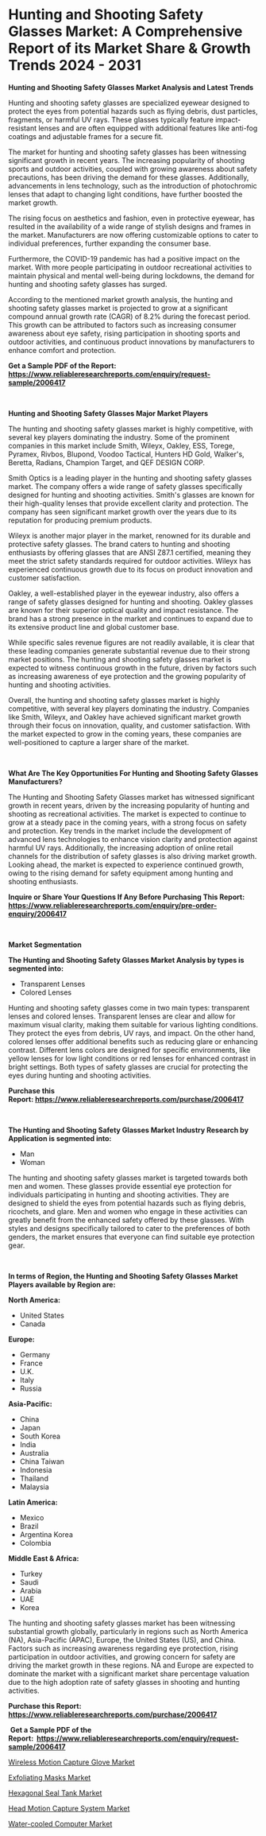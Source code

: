 <p><h1>Hunting and Shooting Safety Glasses Market: A Comprehensive Report of its Market Share & Growth Trends 2024 - 2031</h1></p><p><strong>Hunting and Shooting Safety Glasses Market Analysis and Latest Trends</strong></p>
<p><p>Hunting and shooting safety glasses are specialized eyewear designed to protect the eyes from potential hazards such as flying debris, dust particles, fragments, or harmful UV rays. These glasses typically feature impact-resistant lenses and are often equipped with additional features like anti-fog coatings and adjustable frames for a secure fit.</p><p>The market for hunting and shooting safety glasses has been witnessing significant growth in recent years. The increasing popularity of shooting sports and outdoor activities, coupled with growing awareness about safety precautions, has been driving the demand for these glasses. Additionally, advancements in lens technology, such as the introduction of photochromic lenses that adapt to changing light conditions, have further boosted the market growth.</p><p>The rising focus on aesthetics and fashion, even in protective eyewear, has resulted in the availability of a wide range of stylish designs and frames in the market. Manufacturers are now offering customizable options to cater to individual preferences, further expanding the consumer base.</p><p>Furthermore, the COVID-19 pandemic has had a positive impact on the market. With more people participating in outdoor recreational activities to maintain physical and mental well-being during lockdowns, the demand for hunting and shooting safety glasses has surged.</p><p>According to the mentioned market growth analysis, the hunting and shooting safety glasses market is projected to grow at a significant compound annual growth rate (CAGR) of 8.2% during the forecast period. This growth can be attributed to factors such as increasing consumer awareness about eye safety, rising participation in shooting sports and outdoor activities, and continuous product innovations by manufacturers to enhance comfort and protection.</p></p>
<p><strong>Get a Sample PDF of the Report:&nbsp; <a href="https://www.reliableresearchreports.com/enquiry/request-sample/2006417">https://www.reliableresearchreports.com/enquiry/request-sample/2006417</a></strong></p>
<p>&nbsp;</p>
<p><strong>Hunting and Shooting Safety Glasses Major Market Players</strong></p>
<p><p>The hunting and shooting safety glasses market is highly competitive, with several key players dominating the industry. Some of the prominent companies in this market include Smith, Wileyx, Oakley, ESS, Torege, Pyramex, Rivbos, Blupond, Voodoo Tactical, Hunters HD Gold, Walker's, Beretta, Radians, Champion Target, and QEF DESIGN CORP.</p><p>Smith Optics is a leading player in the hunting and shooting safety glasses market. The company offers a wide range of safety glasses specifically designed for hunting and shooting activities. Smith's glasses are known for their high-quality lenses that provide excellent clarity and protection. The company has seen significant market growth over the years due to its reputation for producing premium products.</p><p>Wileyx is another major player in the market, renowned for its durable and protective safety glasses. The brand caters to hunting and shooting enthusiasts by offering glasses that are ANSI Z87.1 certified, meaning they meet the strict safety standards required for outdoor activities. Wileyx has experienced continuous growth due to its focus on product innovation and customer satisfaction.</p><p>Oakley, a well-established player in the eyewear industry, also offers a range of safety glasses designed for hunting and shooting. Oakley glasses are known for their superior optical quality and impact resistance. The brand has a strong presence in the market and continues to expand due to its extensive product line and global customer base.</p><p>While specific sales revenue figures are not readily available, it is clear that these leading companies generate substantial revenue due to their strong market positions. The hunting and shooting safety glasses market is expected to witness continuous growth in the future, driven by factors such as increasing awareness of eye protection and the growing popularity of hunting and shooting activities.</p><p>Overall, the hunting and shooting safety glasses market is highly competitive, with several key players dominating the industry. Companies like Smith, Wileyx, and Oakley have achieved significant market growth through their focus on innovation, quality, and customer satisfaction. With the market expected to grow in the coming years, these companies are well-positioned to capture a larger share of the market.</p></p>
<p>&nbsp;</p>
<p><strong>What Are The Key Opportunities For Hunting and Shooting Safety Glasses Manufacturers?</strong></p>
<p><p>The Hunting and Shooting Safety Glasses market has witnessed significant growth in recent years, driven by the increasing popularity of hunting and shooting as recreational activities. The market is expected to continue to grow at a steady pace in the coming years, with a strong focus on safety and protection. Key trends in the market include the development of advanced lens technologies to enhance vision clarity and protection against harmful UV rays. Additionally, the increasing adoption of online retail channels for the distribution of safety glasses is also driving market growth. Looking ahead, the market is expected to experience continued growth, owing to the rising demand for safety equipment among hunting and shooting enthusiasts.</p></p>
<p><strong>Inquire or Share Your Questions If Any Before Purchasing This Report: <a href="https://www.reliableresearchreports.com/enquiry/pre-order-enquiry/2006417">https://www.reliableresearchreports.com/enquiry/pre-order-enquiry/2006417</a></strong></p>
<p>&nbsp;</p>
<p><strong>Market Segmentation</strong></p>
<p><strong>The Hunting and Shooting Safety Glasses Market Analysis by types is segmented into:</strong></p>
<p><ul><li>Transparent Lenses</li><li>Colored Lenses</li></ul></p>
<p><p>Hunting and shooting safety glasses come in two main types: transparent lenses and colored lenses. Transparent lenses are clear and allow for maximum visual clarity, making them suitable for various lighting conditions. They protect the eyes from debris, UV rays, and impact. On the other hand, colored lenses offer additional benefits such as reducing glare or enhancing contrast. Different lens colors are designed for specific environments, like yellow lenses for low light conditions or red lenses for enhanced contrast in bright settings. Both types of safety glasses are crucial for protecting the eyes during hunting and shooting activities.</p></p>
<p><strong>Purchase this Report:&nbsp;<a href="https://www.reliableresearchreports.com/purchase/2006417">https://www.reliableresearchreports.com/purchase/2006417</a></strong></p>
<p>&nbsp;</p>
<p><strong>The Hunting and Shooting Safety Glasses Market Industry Research by Application is segmented into:</strong></p>
<p><ul><li>Man</li><li>Woman</li></ul></p>
<p><p>The hunting and shooting safety glasses market is targeted towards both men and women. These glasses provide essential eye protection for individuals participating in hunting and shooting activities. They are designed to shield the eyes from potential hazards such as flying debris, ricochets, and glare. Men and women who engage in these activities can greatly benefit from the enhanced safety offered by these glasses. With styles and designs specifically tailored to cater to the preferences of both genders, the market ensures that everyone can find suitable eye protection gear.</p></p>
<p>&nbsp;</p>
<p><strong>In terms of Region, the Hunting and Shooting Safety Glasses Market Players available by Region are:</strong></p>
<p>
    <p> <strong> North America: </strong>
        <ul>
            <li>United States</li>
            <li>Canada</li>
        </ul>
        </p> 
    <p> <strong> Europe: </strong>
        <ul>
            <li>Germany</li>
            <li>France</li>
            <li>U.K.</li>
            <li>Italy</li>
            <li>Russia</li>
        </ul>
        </p> 
    <p> <strong> Asia-Pacific: </strong>
        <ul>
            <li>China</li>
            <li>Japan</li>
            <li>South Korea</li>
            <li>India</li>
            <li>Australia</li>
            <li>China Taiwan</li>
            <li>Indonesia</li>
            <li>Thailand</li>
            <li>Malaysia</li>
        </ul>
        </p> 
    <p> <strong> Latin America: </strong>
        <ul>
            <li>Mexico</li>
            <li>Brazil</li>
            <li>Argentina Korea</li>
            <li>Colombia</li>
        </ul>
        </p> 
    <p> <strong> Middle East & Africa: </strong>
        <ul>
            <li>Turkey</li>
            <li>Saudi</li>
            <li>Arabia</li>
            <li>UAE</li>
            <li>Korea</li>
        </ul>
    </p>
    </p>
<p><p>The hunting and shooting safety glasses market has been witnessing substantial growth globally, particularly in regions such as North America (NA), Asia-Pacific (APAC), Europe, the United States (US), and China. Factors such as increasing awareness regarding eye protection, rising participation in outdoor activities, and growing concern for safety are driving the market growth in these regions. NA and Europe are expected to dominate the market with a significant market share percentage valuation due to the high adoption rate of safety glasses in shooting and hunting activities.</p></p>
<p><strong>Purchase this Report: <a href="https://www.reliableresearchreports.com/purchase/2006417">https://www.reliableresearchreports.com/purchase/2006417</a></strong></p>
<p>&nbsp;<strong>Get a Sample PDF of the Report:&nbsp;&nbsp;<a href="https://www.reliableresearchreports.com/enquiry/request-sample/2006417">https://www.reliableresearchreports.com/enquiry/request-sample/2006417</a></strong></p>
<p><strong></strong></p>
<p><p><a href="https://github.com/maliyahmorrow6654/Market-Research-Report-List-2/blob/main/wireless-motion-capture-glove-market.md">Wireless Motion Capture Glove Market</a></p><p><a href="https://github.com/marloy8/Market-Research-Report-List-2/blob/main/exfoliating-masks-market.md">Exfoliating Masks Market</a></p><p><a href="https://github.com/mahnoor2003/Market-Research-Report-List-2/blob/main/hexagonal-seal-tank-market.md">Hexagonal Seal Tank Market</a></p><p><a href="https://github.com/deliacustodio40/Market-Research-Report-List-2/blob/main/head-motion-capture-system-market.md">Head Motion Capture System Market</a></p><p><a href="https://github.com/abdelrhmankishk22/Market-Research-Report-List-2/blob/main/water-cooled-computer-market.md">Water-cooled Computer Market</a></p></p>